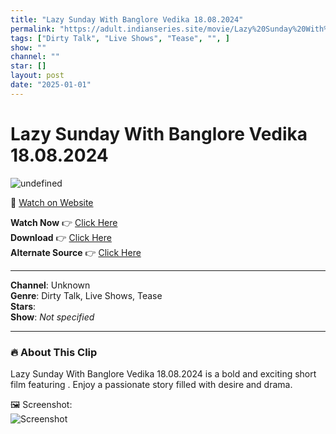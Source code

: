 ```yaml
---
title: "Lazy Sunday With Banglore Vedika 18.08.2024"
permalink: "https://adult.indianseries.site/movie/Lazy%20Sunday%20With%20Banglore%20Vedika%2018.08.2024"
tags: ["Dirty Talk", "Live Shows", "Tease", "", ]
show: ""
channel: ""
star: []
layout: post
date: "2025-01-01"
---
```


# Lazy Sunday With Banglore Vedika 18.08.2024

![undefined](https://desisins.com/wp-content/uploads/2024/08/Bangalore-Vedika-DesiSins.com_.jpg)

🔗 [Watch on Website](https://adult.indianseries.site/movie/Lazy%20Sunday%20With%20Banglore%20Vedika%2018.08.2024)

**Watch Now** 👉 [Click Here](https://adult.indianseries.site/movie/Lazy%20Sunday%20With%20Banglore%20Vedika%2018.08.2024)  
**Download** 👉 [Click Here](https://adult.indianseries.site/movie/Lazy%20Sunday%20With%20Banglore%20Vedika%2018.08.2024)  
**Alternate Source** 👉 [Click Here](https://adult.indianseries.site/movie/Lazy%20Sunday%20With%20Banglore%20Vedika%2018.08.2024)

---

**Channel**: Unknown  
**Genre**: Dirty Talk, Live Shows, Tease  
**Stars**:   
**Show**: *Not specified*

---

### 🔥 About This Clip

Lazy Sunday With Banglore Vedika 18.08.2024 is a bold and exciting short film featuring . Enjoy a passionate story filled with desire and drama.
 
🖼️ Screenshot:  
![Screenshot](https://desisins.com/wp-content/uploads/2024/08/Bangalore-Vedika-DesiSins.com_.jpg)

